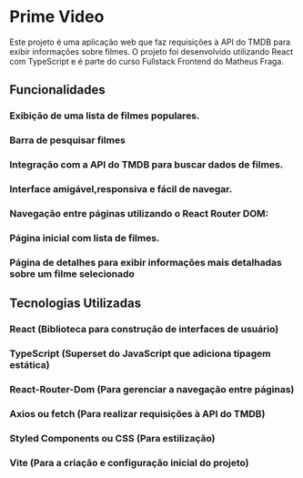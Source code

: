 # Prime Video 

Este projeto é uma aplicação web que faz requisições à API do TMDB para exibir informações sobre filmes. O projeto foi desenvolvido utilizando React com TypeScript e é parte do curso Fullstack Frontend do Matheus Fraga.

## Funcionalidades

### Exibição de uma lista de filmes populares.
### Barra de pesquisar filmes
### Integração com a API do TMDB para buscar dados de filmes.
### Interface amigável,responsiva e fácil de navegar.
### Navegação entre páginas utilizando o React Router DOM:
### Página inicial com lista de filmes.
### Página de detalhes para exibir informações mais detalhadas sobre um filme selecionado

## Tecnologias Utilizadas

### React (Biblioteca para construção de interfaces de usuário)
### TypeScript (Superset do JavaScript que adiciona tipagem estática)
### React-Router-Dom (Para gerenciar a navegação entre páginas)
### Axios ou fetch (Para realizar requisições à API do TMDB)
### Styled Components ou CSS (Para estilização)
### Vite  (Para a criação e configuração inicial do projeto)
